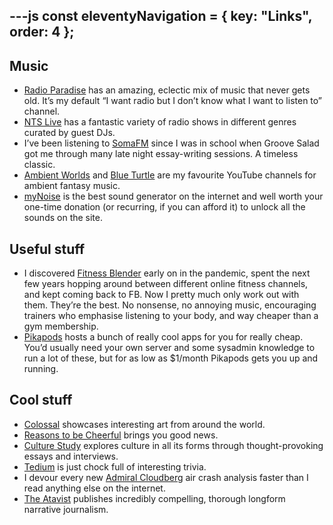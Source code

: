 ---js
const eleventyNavigation = {
	key: "Links",
	order: 4
};
---

## Music
- [Radio Paradise](https://radioparadise.com) has an amazing, eclectic mix of music that never gets old. It’s my default “I want radio but I don’t know what I want to listen to” channel.
- [NTS Live](https://www.nts.live/) has a fantastic variety of radio shows in different genres curated by guest DJs.
- I’ve been listening to [SomaFM](https://somafm.com/) since I was in school when Groove Salad got me through many late night essay-writing sessions. A timeless classic.
- [Ambient Worlds](https://www.youtube.com/@AmbientWorlds) and [Blue Turtle](https://www.youtube.com/@BlueTurtle) are my favourite YouTube channels for ambient fantasy music.
- [myNoise](https://mynoise.net/) is the best sound generator on the internet and well worth your one-time donation (or recurring, if you can afford it) to unlock all the sounds on the site.

## Useful stuff
- I discovered [Fitness Blender](https://www.fitnessblender.com) early on in the pandemic, spent the next few years hopping around between different online fitness channels, and kept coming back to FB. Now I pretty much only work out with them. They’re the best. No nonsense, no annoying music, encouraging trainers who emphasise listening to your body, and way cheaper than a gym membership.
- [Pikapods](https://www.pikapods.com) hosts a bunch of really cool apps for you for really cheap. You’d usually need your own server and some sysadmin knowledge to run a lot of these, but for as low as $1/month Pikapods gets you up and running.

## Cool stuff
- [Colossal](https://www.thisiscolossal.com/) showcases interesting art from around the world.
- [Reasons to be Cheerful](https://reasonstobecheerful.world/) brings you good news.
- [Culture Study](https://annehelen.substack.com/) explores culture in all its forms through thought-provoking essays and interviews.
- [Tedium](https://tedium.co/) is just chock full of interesting trivia.
- I devour every new [Admiral Cloudberg](https://admiralcloudberg.medium.com/) air crash analysis faster than I read anything else on the internet.
- [The Atavist](https://magazine.atavist.com/) publishes incredibly compelling, thorough longform narrative journalism.
